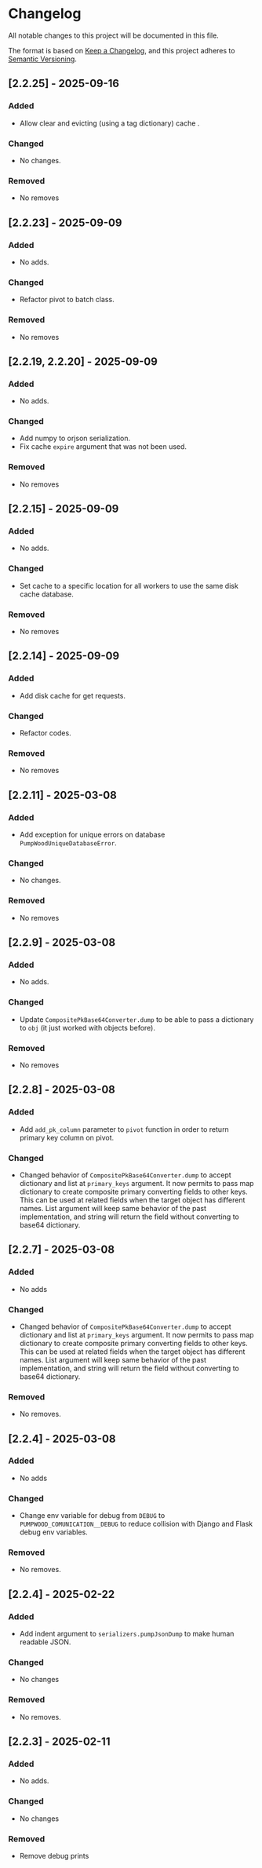 # Changelog

All notable changes to this project will be documented in this file.

The format is based on [Keep a Changelog](https://keepachangelog.com/en/1.1.0/),
and this project adheres to [Semantic Versioning](https://semver.org/spec/v2.0.0.html).

## [2.2.25] - 2025-09-16

### Added
- Allow clear and evicting (using a tag dictionary) cache .

### Changed
- No changes.

### Removed
- No removes

## [2.2.23] - 2025-09-09

### Added
- No adds.

### Changed
- Refactor pivot to batch class.

### Removed
- No removes

## [2.2.19, 2.2.20] - 2025-09-09

### Added
- No adds.

### Changed
- Add numpy to orjson serialization.
- Fix cache `expire` argument that was not been used.

### Removed
- No removes

## [2.2.15] - 2025-09-09

### Added
- No adds.

### Changed
- Set cache to a specific location for all workers to use the same
  disk cache database.

### Removed
- No removes

## [2.2.14] - 2025-09-09

### Added
- Add disk cache for get requests.

### Changed
- Refactor codes.

### Removed
- No removes

## [2.2.11] - 2025-03-08

### Added
- Add exception for unique errors on database `PumpWoodUniqueDatabaseError`.

### Changed
- No changes.

### Removed
- No removes

## [2.2.9] - 2025-03-08

### Added
- No adds.

### Changed
- Update `CompositePkBase64Converter.dump` to be able to pass a dictionary to
  `obj` (it just worked with objects before).

### Removed
- No removes

## [2.2.8] - 2025-03-08

### Added
- Add `add_pk_column` parameter to `pivot` function in order to return primary
  key column on pivot.

### Changed
- Changed behavior of `CompositePkBase64Converter.dump` to accept
  dictionary and list at `primary_keys` argument. It now permits to
  pass map dictionary to create composite primary converting fields
  to other keys. This can be used at related fields when the target
  object has different names. List argument will keep same behavior
  of the past implementation, and string will return the field without
  converting to base64 dictionary.

## [2.2.7] - 2025-03-08

### Added
- No adds

### Changed
- Changed behavior of `CompositePkBase64Converter.dump` to accept
  dictionary and list at `primary_keys` argument. It now permits to
  pass map dictionary to create composite primary converting fields
  to other keys. This can be used at related fields when the target
  object has different names. List argument will keep same behavior
  of the past implementation, and string will return the field without
  converting to base64 dictionary.

### Removed
- No removes.

## [2.2.4] - 2025-03-08

### Added
- No adds

### Changed
- Change env variable for debug from `DEBUG` to `PUMPWOOD_COMUNICATION__DEBUG`
to reduce collision with Django and Flask debug env variables.

### Removed
- No removes.

## [2.2.4] - 2025-02-22

### Added
- Add indent argument to `serializers.pumpJsonDump` to make human readable
  JSON.

### Changed
- No changes

### Removed
- No removes.


## [2.2.3] - 2025-02-11

### Added

- No adds.

### Changed

- No changes

### Removed

- Remove debug prints
